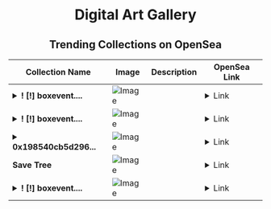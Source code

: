 <div align="center">

# Digital Art Gallery

## Trending Collections on OpenSea

| Collection Name                       | Image                                                                                     | Description                       | OpenSea Link                                                                                          |
|---------------------------------------|-------------------------------------------------------------------------------------------|-----------------------------------|--------------------------------------------------------------------------------------------------------|
| **<details><summary>! [!] boxevent....</summary>! [!] boxevent.io #004887</details>** | ![Image](https://i.seadn.io/s/raw/files/2f5a37faf6d044eda3a000086686ba24.jpg?w=500&auto=format?w=200&auto=format) |  | <details><summary>Link</summary>[! [!] boxevent.io #004887](https://opensea.io/collection/boxevent-io-004887)</details> |
| **<details><summary>! [!] boxevent....</summary>! [!] boxevent.io #004886</details>** | ![Image](https://i.seadn.io/s/raw/files/e1497550fe372948ebbb1821e6aa18a8.jpg?w=500&auto=format?w=200&auto=format) |  | <details><summary>Link</summary>[! [!] boxevent.io #004886](https://opensea.io/collection/boxevent-io-004886)</details> |
| **<details><summary>0x198540cb5d296...</summary>0x198540cb5d2965ae1af02830dee505725a624b2e</details>** | ![Image](https://i.seadn.io/s/raw/files/662371d5e0a8665a35b37f8206b4c8fe.jpg?w=500&auto=format?w=200&auto=format) |  | <details><summary>Link</summary>[0x198540cb5d2965ae1af02830dee505725a624b2e](https://opensea.io/collection/0x198540cb5d2965ae1af02830dee505725a624b2e)</details> |
| **Save Tree** | ![Image](https://i.seadn.io/s/raw/files/1595768f045fa7bb407ab007a8a556c6.jpg?w=500&auto=format?w=200&auto=format) |  | <details><summary>Link</summary>[Save Tree](https://opensea.io/collection/save-tree-2)</details> |
| **<details><summary>! [!] boxevent....</summary>! [!] boxevent.io #004885</details>** | ![Image](https://i.seadn.io/s/raw/files/65392a82913a4126578e3d92d34eba02.jpg?w=500&auto=format?w=200&auto=format) |  | <details><summary>Link</summary>[! [!] boxevent.io #004885](https://opensea.io/collection/boxevent-io-004885)</details> |

</div>